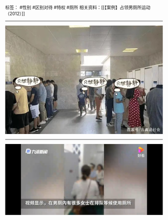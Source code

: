 标签： #性别 #区别对待 #特权 #厕所
相关资料：[[【案例】占领男厕所运动（2012）]]
***
![](https://raw.githubusercontent.com/bluntvoice/mypic/main/1673171290923.jpeg)
***
![](https://raw.githubusercontent.com/bluntvoice/mypic/main/1673171297804.jpeg)